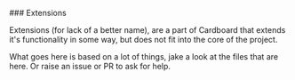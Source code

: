 ### Extensions

Extensions (for lack of a better name), are a part of Cardboard that extends it's functionality in some way, but does not fit into the core of the project. 

What goes here is based on a lot of things, jake a look at the files that are here. Or raise an issue or PR to ask for help.



